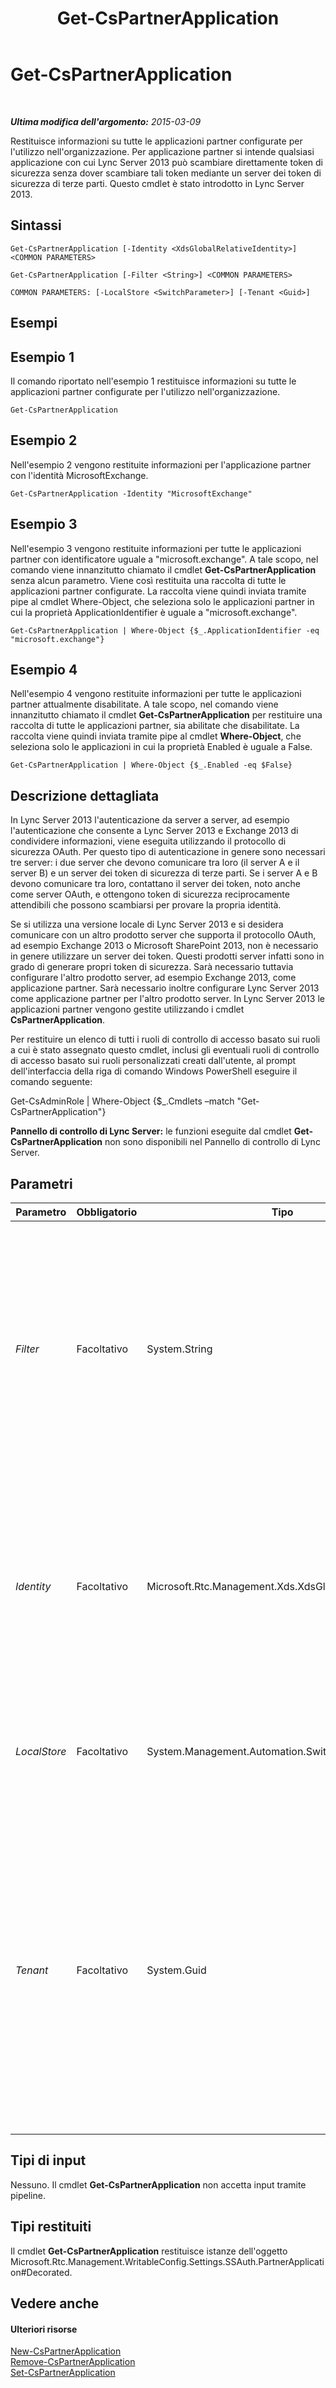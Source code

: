 ﻿---
title: Get-CsPartnerApplication
TOCTitle: Get-CsPartnerApplication
ms:assetid: a20738b5-d9e7-4da4-bcac-e967f73c4bdc
ms:mtpsurl: https://technet.microsoft.com/it-it/library/JJ205128(v=OCS.15)
ms:contentKeyID: 49301513
ms.date: 08/24/2015
mtps_version: v=OCS.15
ms.translationtype: HT
---

# Get-CsPartnerApplication

 

_**Ultima modifica dell'argomento:** 2015-03-09_

Restituisce informazioni su tutte le applicazioni partner configurate per l'utilizzo nell'organizzazione. Per applicazione partner si intende qualsiasi applicazione con cui Lync Server 2013 può scambiare direttamente token di sicurezza senza dover scambiare tali token mediante un server dei token di sicurezza di terze parti. Questo cmdlet è stato introdotto in Lync Server 2013.

## Sintassi

    Get-CsPartnerApplication [-Identity <XdsGlobalRelativeIdentity>] <COMMON PARAMETERS>

    Get-CsPartnerApplication [-Filter <String>] <COMMON PARAMETERS>

    COMMON PARAMETERS: [-LocalStore <SwitchParameter>] [-Tenant <Guid>]

## Esempi

## Esempio 1

Il comando riportato nell'esempio 1 restituisce informazioni su tutte le applicazioni partner configurate per l'utilizzo nell'organizzazione.

    Get-CsPartnerApplication

## Esempio 2

Nell'esempio 2 vengono restituite informazioni per l'applicazione partner con l'identità MicrosoftExchange.

    Get-CsPartnerApplication -Identity "MicrosoftExchange"

## Esempio 3

Nell'esempio 3 vengono restituite informazioni per tutte le applicazioni partner con identificatore uguale a "microsoft.exchange". A tale scopo, nel comando viene innanzitutto chiamato il cmdlet **Get-CsPartnerApplication** senza alcun parametro. Viene così restituita una raccolta di tutte le applicazioni partner configurate. La raccolta viene quindi inviata tramite pipe al cmdlet Where-Object, che seleziona solo le applicazioni partner in cui la proprietà ApplicationIdentifier è uguale a "microsoft.exchange".

    Get-CsPartnerApplication | Where-Object {$_.ApplicationIdentifier -eq "microsoft.exchange"}

## Esempio 4

Nell'esempio 4 vengono restituite informazioni per tutte le applicazioni partner attualmente disabilitate. A tale scopo, nel comando viene innanzitutto chiamato il cmdlet **Get-CsPartnerApplication** per restituire una raccolta di tutte le applicazioni partner, sia abilitate che disabilitate. La raccolta viene quindi inviata tramite pipe al cmdlet **Where-Object**, che seleziona solo le applicazioni in cui la proprietà Enabled è uguale a False.

    Get-CsPartnerApplication | Where-Object {$_.Enabled -eq $False}

## Descrizione dettagliata

In Lync Server 2013 l'autenticazione da server a server, ad esempio l'autenticazione che consente a Lync Server 2013 e Exchange 2013 di condividere informazioni, viene eseguita utilizzando il protocollo di sicurezza OAuth. Per questo tipo di autenticazione in genere sono necessari tre server: i due server che devono comunicare tra loro (il server A e il server B) e un server dei token di sicurezza di terze parti. Se i server A e B devono comunicare tra loro, contattano il server dei token, noto anche come server OAuth, e ottengono token di sicurezza reciprocamente attendibili che possono scambiarsi per provare la propria identità.

Se si utilizza una versione locale di Lync Server 2013 e si desidera comunicare con un altro prodotto server che supporta il protocollo OAuth, ad esempio Exchange 2013 o Microsoft SharePoint 2013, non è necessario in genere utilizzare un server dei token. Questi prodotti server infatti sono in grado di generare propri token di sicurezza. Sarà necessario tuttavia configurare l'altro prodotto server, ad esempio Exchange 2013, come applicazione partner. Sarà necessario inoltre configurare Lync Server 2013 come applicazione partner per l'altro prodotto server. In Lync Server 2013 le applicazioni partner vengono gestite utilizzando i cmdlet **CsPartnerApplication**.

Per restituire un elenco di tutti i ruoli di controllo di accesso basato sui ruoli a cui è stato assegnato questo cmdlet, inclusi gli eventuali ruoli di controllo di accesso basato sui ruoli personalizzati creati dall'utente, al prompt dell'interfaccia della riga di comando Windows PowerShell eseguire il comando seguente:

Get-CsAdminRole | Where-Object {$\_.Cmdlets –match "Get-CsPartnerApplication"}

**Pannello di controllo di Lync Server:** le funzioni eseguite dal cmdlet **Get-CsPartnerApplication** non sono disponibili nel Pannello di controllo di Lync Server.

## Parametri


<table>
<colgroup>
<col style="width: 25%" />
<col style="width: 25%" />
<col style="width: 25%" />
<col style="width: 25%" />
</colgroup>
<thead>
<tr class="header">
<th>Parametro</th>
<th>Obbligatorio</th>
<th>Tipo</th>
<th>Descrizione</th>
</tr>
</thead>
<tbody>
<tr class="odd">
<td><p><em>Filter</em></p></td>
<td><p>Facoltativo</p></td>
<td><p>System.String</p></td>
<td><p>Consente di utilizzare valori con caratteri jolly per restituire una o più applicazioni partner. Ad esempio, per restituire tutte le applicazioni partner che hanno un'identità che include il valore stringa &quot;Microsoft&quot;, utilizzare la sintassi seguente:</p>
<p>-Filter &quot;*Microsoft*&quot;</p>
<p>Non è possibile utilizzare i parametri Filter e Identity nello stesso comando.</p>
<p></p></td>
</tr>
<tr class="even">
<td><p><em>Identity</em></p></td>
<td><p>Facoltativo</p></td>
<td><p>Microsoft.Rtc.Management.Xds.XdsGlobalRelativeIdentity</p></td>
<td><p>Identificatore univoco dell'applicazione partner. Ad esempio:</p>
<p>-Identity &quot;MicrosoftExchange&quot;</p>
<p>Se nel comando non viene incluso né il parametro Identity né il parametro Filter, il cmdlet <strong>Get-CsPartnerApplication</strong> restituirà informazioni per tutte le applicazioni partner.</p></td>
</tr>
<tr class="odd">
<td><p><em>LocalStore</em></p></td>
<td><p>Facoltativo</p></td>
<td><p>System.Management.Automation.SwitchParameter</p></td>
<td><p>Recupera i dati delle applicazioni partner dalla replica locale dell'archivio di gestione centrale anziché direttamente da tale archivio.</p></td>
</tr>
<tr class="even">
<td><p><em>Tenant</em></p></td>
<td><p>Facoltativo</p></td>
<td><p>System.Guid</p></td>
<td><p>Identificatore univoco globale (GUID) dell'account del tenant di Skype for Business online per il quale devono essere recuperate le impostazioni delle applicazioni partner.</p>
<p>Ad esempio:</p>
<p>–Tenant &quot;38aad667-af54-4397-aaa7-e94c79ec2308&quot;</p>
<p>È possibile restituire l'ID di ogni tenant eseguendo questo comando:</p>
<p>Get-CsTenant | Select-Object DisplayName, TenantID</p></td>
</tr>
</tbody>
</table>


## Tipi di input

Nessuno. Il cmdlet **Get-CsPartnerApplication** non accetta input tramite pipeline.

## Tipi restituiti

Il cmdlet **Get-CsPartnerApplication** restituisce istanze dell'oggetto Microsoft.Rtc.Management.WritableConfig.Settings.SSAuth.PartnerApplication\#Decorated.

## Vedere anche

#### Ulteriori risorse

[New-CsPartnerApplication](new-cspartnerapplication.md)  
[Remove-CsPartnerApplication](remove-cspartnerapplication.md)  
[Set-CsPartnerApplication](set-cspartnerapplication.md)


